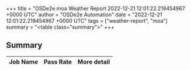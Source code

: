 +++
title = "OSDe2e moa Weather Report 2022-12-21 12:01:22.219454967 +0000 UTC"
author = "OSDe2e Automation"
date = "2022-12-21 12:01:22.219454967 +0000 UTC"
tags = ["weather-report", "moa"]
summary = "<table class=\"summary\"></table>"
+++
## Summary

| Job Name | Pass Rate | More detail |
|----------|-----------|-------------|





